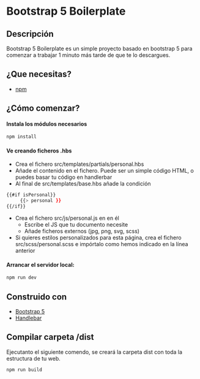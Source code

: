 # Bootstrap 5 Boilerplate
## Descripción
Bootstrap 5 Boilerplate es un simple proyecto basado en bootstrap 5 para comenzar a trabajar 1 minuto más tarde de que te lo descargues.

## ¿Que necesitas?
- [npm](https://www.npmjs.com/get-npm)

## ¿Cómo comenzar?
#### Instala los módulos necesarios
```sh
npm install
```
#### Ve creando ficheros .hbs
- Crea el fichero src/templates/partials/personal.hbs
- Añade el contenido en el fichero. Puede ser un simple código HTML, o puedes basar tu código en handlerbar
- Al final de src/templates/base.hbs añade la condición
```sh
{{#if isPersonal}}
     {{> personal }}
{{/if}}
```
- Crea el fichero src/js/personal.js en en él
  - Escribe el JS que tu documento necesite
  - Añade ficheros externos (jpg, png, svg, scss)
- Si quieres estilos personalizados para esta página, crea el fichero src/scss/personal.scss e impórtalo como hemos indicado en la línea anterior

#### Arrancar el servidor local:
```sh
npm run dev
```

## Construido con
- [Bootstrap 5](https://getbootstrap.com/)
- [Handlebar](https://handlebarsjs.com/)

## Compilar carpeta /dist
Ejecutanto el siguiente comendo, se creará la carpeta dist con toda la estructura de tu web.
```sh
npm run build
```
